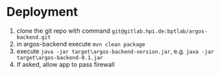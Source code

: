 # Deployment
1. clone the git repo with command `git@gitlab.hpi.de:bptlab/argos-backend.git`
1. in argos-backend execute `mvn clean package`
1. execute `java -jar target\argos-backend-version.jar`, e.g. `java -jar target\argos-backend-0.1.jar`
1. If asked, allow app to pass firewall
